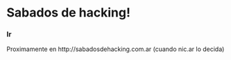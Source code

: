 <h1>Sabados de hacking!</h1>
<h3><a href="http://sabadosdehacking.herokuapp.com"></a>Ir</h3>
<p>Proximamente en http://sabadosdehacking.com.ar (cuando nic.ar lo decida)</p>